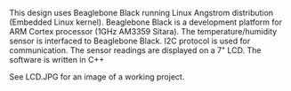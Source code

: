 This design uses Beaglebone Black running Linux Angstrom distribution (Embedded Linux kernel). 
Beaglebone Black is a development platform for ARM Cortex processor (1GHz AM3359 Sitara).
The temperature/humidity sensor is interfaced to Beaglebone Black. I2C protocol is used for communication.
The sensor readings are displayed on a 7" LCD.
The software is written in C++

See LCD.JPG for an image of a working project.